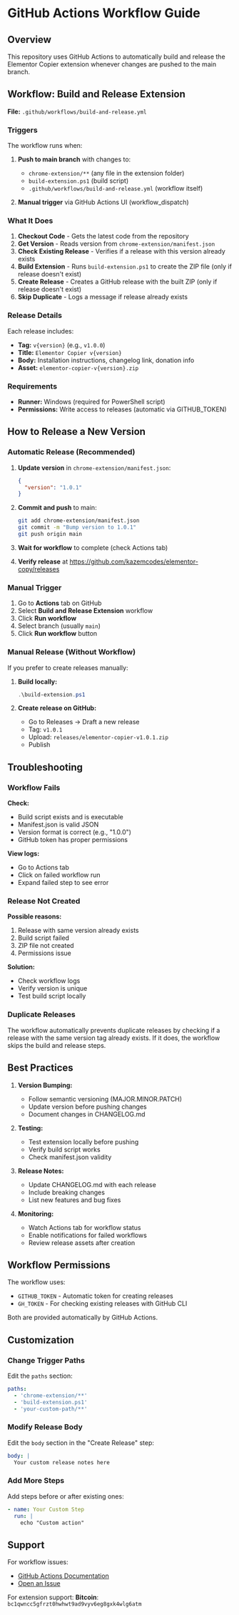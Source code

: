 # GitHub Actions Workflow Guide

## Overview

This repository uses GitHub Actions to automatically build and release the Elementor Copier extension whenever changes are pushed to the main branch.

## Workflow: Build and Release Extension

**File:** `.github/workflows/build-and-release.yml`

### Triggers

The workflow runs when:
1. **Push to main branch** with changes to:
   - `chrome-extension/**` (any file in the extension folder)
   - `build-extension.ps1` (build script)
   - `.github/workflows/build-and-release.yml` (workflow itself)

2. **Manual trigger** via GitHub Actions UI (workflow_dispatch)

### What It Does

1. **Checkout Code** - Gets the latest code from the repository
2. **Get Version** - Reads version from `chrome-extension/manifest.json`
3. **Check Existing Release** - Verifies if a release with this version already exists
4. **Build Extension** - Runs `build-extension.ps1` to create the ZIP file (only if release doesn't exist)
5. **Create Release** - Creates a GitHub release with the built ZIP (only if release doesn't exist)
6. **Skip Duplicate** - Logs a message if release already exists

### Release Details

Each release includes:
- **Tag:** `v{version}` (e.g., `v1.0.0`)
- **Title:** `Elementor Copier v{version}`
- **Body:** Installation instructions, changelog link, donation info
- **Asset:** `elementor-copier-v{version}.zip`

### Requirements

- **Runner:** Windows (required for PowerShell script)
- **Permissions:** Write access to releases (automatic via GITHUB_TOKEN)

## How to Release a New Version

### Automatic Release (Recommended)

1. **Update version** in `chrome-extension/manifest.json`:
   ```json
   {
     "version": "1.0.1"
   }
   ```

2. **Commit and push** to main:
   ```bash
   git add chrome-extension/manifest.json
   git commit -m "Bump version to 1.0.1"
   git push origin main
   ```

3. **Wait for workflow** to complete (check Actions tab)

4. **Verify release** at https://github.com/kazemcodes/elementor-copy/releases

### Manual Trigger

1. Go to **Actions** tab on GitHub
2. Select **Build and Release Extension** workflow
3. Click **Run workflow**
4. Select branch (usually `main`)
5. Click **Run workflow** button

### Manual Release (Without Workflow)

If you prefer to create releases manually:

1. **Build locally:**
   ```powershell
   .\build-extension.ps1
   ```

2. **Create release on GitHub:**
   - Go to Releases → Draft a new release
   - Tag: `v1.0.1`
   - Upload: `releases/elementor-copier-v1.0.1.zip`
   - Publish

## Troubleshooting

### Workflow Fails

**Check:**
- Build script exists and is executable
- Manifest.json is valid JSON
- Version format is correct (e.g., "1.0.0")
- GitHub token has proper permissions

**View logs:**
- Go to Actions tab
- Click on failed workflow run
- Expand failed step to see error

### Release Not Created

**Possible reasons:**
1. Release with same version already exists
2. Build script failed
3. ZIP file not created
4. Permissions issue

**Solution:**
- Check workflow logs
- Verify version is unique
- Test build script locally

### Duplicate Releases

The workflow automatically prevents duplicate releases by checking if a release with the same version tag already exists. If it does, the workflow skips the build and release steps.

## Best Practices

1. **Version Bumping:**
   - Follow semantic versioning (MAJOR.MINOR.PATCH)
   - Update version before pushing changes
   - Document changes in CHANGELOG.md

2. **Testing:**
   - Test extension locally before pushing
   - Verify build script works
   - Check manifest.json validity

3. **Release Notes:**
   - Update CHANGELOG.md with each release
   - Include breaking changes
   - List new features and bug fixes

4. **Monitoring:**
   - Watch Actions tab for workflow status
   - Enable notifications for failed workflows
   - Review release assets after creation

## Workflow Permissions

The workflow uses:
- `GITHUB_TOKEN` - Automatic token for creating releases
- `GH_TOKEN` - For checking existing releases with GitHub CLI

Both are provided automatically by GitHub Actions.

## Customization

### Change Trigger Paths

Edit the `paths` section:
```yaml
paths:
  - 'chrome-extension/**'
  - 'build-extension.ps1'
  - 'your-custom-path/**'
```

### Modify Release Body

Edit the `body` section in the "Create Release" step:
```yaml
body: |
  Your custom release notes here
```

### Add More Steps

Add steps before or after existing ones:
```yaml
- name: Your Custom Step
  run: |
    echo "Custom action"
```

## Support

For workflow issues:
- [GitHub Actions Documentation](https://docs.github.com/en/actions)
- [Open an Issue](https://github.com/kazemcodes/elementor-copy/issues)

For extension support:
**Bitcoin**: `bc1qwncc5gfrzt0hwhwt9ad9vyv6eg8gxk4wlg6atm`

